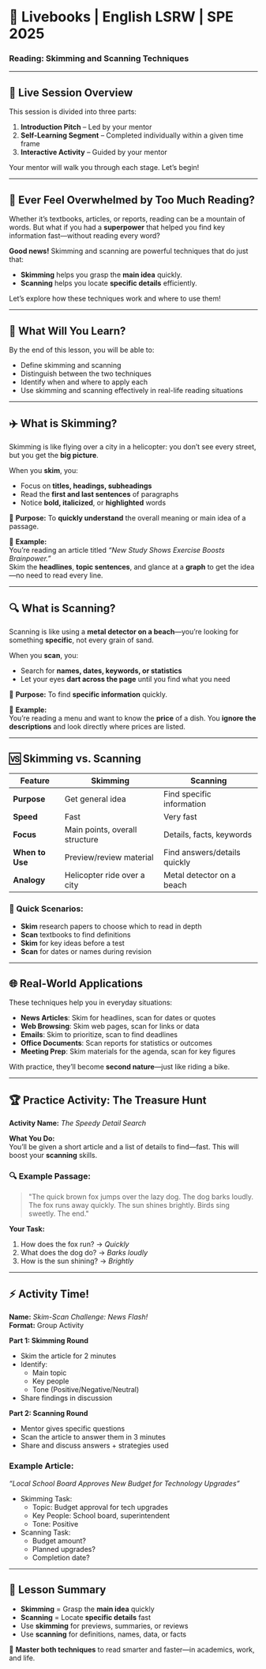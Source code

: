 # 📘 **Livebooks | English LSRW | SPE 2025**

### **Reading: Skimming and Scanning Techniques**

---

## 🎯 **Live Session Overview**

This session is divided into three parts:

1. **Introduction Pitch** – Led by your mentor
2. **Self-Learning Segment** – Completed individually within a given time frame
3. **Interactive Activity** – Guided by your mentor

Your mentor will walk you through each stage. Let’s begin!

---

## 🧠 **Ever Feel Overwhelmed by Too Much Reading?**

Whether it’s textbooks, articles, or reports, reading can be a mountain of words. But what if you had a **superpower** that helped you find key information fast—without reading every word?

**Good news!** Skimming and scanning are powerful techniques that do just that:

- **Skimming** helps you grasp the **main idea** quickly.
- **Scanning** helps you locate **specific details** efficiently.

Let’s explore how these techniques work and where to use them!

---

## 📌 **What Will You Learn?**

By the end of this lesson, you will be able to:

- Define skimming and scanning
- Distinguish between the two techniques
- Identify when and where to apply each
- Use skimming and scanning effectively in real-life reading situations

---

## ✈️ **What is Skimming?**

Skimming is like flying over a city in a helicopter: you don’t see every street, but you get the **big picture**.

When you **skim**, you:

- Focus on **titles, headings, subheadings**
- Read the **first and last sentences** of paragraphs
- Notice **bold, italicized**, or **highlighted** words

📌 **Purpose:** To **quickly understand** the overall meaning or main idea of a passage.

📖 **Example:**  
You’re reading an article titled _“New Study Shows Exercise Boosts Brainpower.”_  
Skim the **headlines**, **topic sentences**, and glance at a **graph** to get the idea—no need to read every line.

---

## 🔍 **What is Scanning?**

Scanning is like using a **metal detector on a beach**—you’re looking for something **specific**, not every grain of sand.

When you **scan**, you:

- Search for **names, dates, keywords, or statistics**
- Let your eyes **dart across the page** until you find what you need

📌 **Purpose:** To find **specific information** quickly.

📖 **Example:**  
You’re reading a menu and want to know the **price** of a dish. You **ignore the descriptions** and look directly where prices are listed.

---

## 🆚 **Skimming vs. Scanning**

|Feature|Skimming|Scanning|
|---|---|---|
|**Purpose**|Get general idea|Find specific information|
|**Speed**|Fast|Very fast|
|**Focus**|Main points, overall structure|Details, facts, keywords|
|**When to Use**|Preview/review material|Find answers/details quickly|
|**Analogy**|Helicopter ride over a city|Metal detector on a beach|

### 🎯 Quick Scenarios:

- **Skim** research papers to choose which to read in depth
- **Scan** textbooks to find definitions
- **Skim** for key ideas before a test
- **Scan** for dates or names during revision

---

## 🌐 **Real-World Applications**

These techniques help you in everyday situations:

- **News Articles**: Skim for headlines, scan for dates or quotes
- **Web Browsing**: Skim web pages, scan for links or data
- **Emails**: Skim to prioritize, scan to find deadlines
- **Office Documents**: Scan reports for statistics or outcomes
- **Meeting Prep**: Skim materials for the agenda, scan for key figures

With practice, they’ll become **second nature**—just like riding a bike.

---

## 🏆 **Practice Activity: The Treasure Hunt**

**Activity Name:** _The Speedy Detail Search_

**What You Do:**  
You’ll be given a short article and a list of details to find—fast. This will boost your **scanning** skills.

### 🔍 Example Passage:

> "The quick brown fox jumps over the lazy dog. The dog barks loudly. The fox runs away quickly. The sun shines brightly. Birds sing sweetly. The end."

**Your Task:**

1. How does the fox run? → _Quickly_
2. What does the dog do? → _Barks loudly_
3. How is the sun shining? → _Brightly_

---

## ⚡ **Activity Time!**

**Name:** _Skim-Scan Challenge: News Flash!_  
**Format:** Group Activity

**Part 1: Skimming Round**

- Skim the article for 2 minutes
- Identify:
    - Main topic
    - Key people
    - Tone (Positive/Negative/Neutral)
- Share findings in discussion

**Part 2: Scanning Round**

- Mentor gives specific questions
- Scan the article to answer them in 3 minutes
- Share and discuss answers + strategies used

### Example Article:

_“Local School Board Approves New Budget for Technology Upgrades”_

- Skimming Task:
    - Topic: Budget approval for tech upgrades
    - Key People: School board, superintendent
    - Tone: Positive
- Scanning Task:
    - Budget amount?
    - Planned upgrades?
    - Completion date?

---

## 📝 **Lesson Summary**

- **Skimming** = Grasp the **main idea** quickly
- **Scanning** = Locate **specific details** fast
- Use **skimming** for previews, summaries, or reviews
- Use **scanning** for definitions, names, data, or facts

🔧 **Master both techniques** to read smarter and faster—in academics, work, and life.